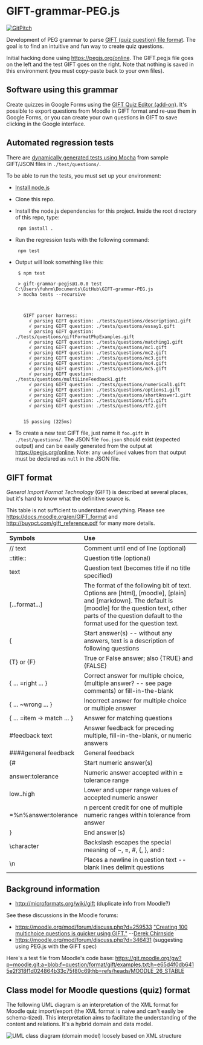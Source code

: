 # GIFT-grammar-PEG.js

[![GitPitch](https://gitpitch.com/assets/badge.svg)](https://gitpitch.com/fuhrmanator/GIFT-grammar-PEG.js/master?grs=github&t=moon)

Development of PEG grammar to parse [GIFT (quiz question) file format](https://en.wikipedia.org/wiki/GIFT_(file_format)). The goal is to find an intuitive and fun way to create quiz questions.

Initial hacking done using https://pegjs.org/online. The GIFT.pegjs file goes on the left and the test GIFT goes on the right. Note that nothing is saved in this environment (you must copy-paste back to your own files).

## Software using this grammar

Create quizzes in Google Forms using the [GIFT Quiz Editor (add-on)](https://chrome.google.com/webstore/detail/gift-quiz-editor/phlodilncinologfhbbopmjndobnbjae). It's possible to export questions from Moodle in GIFT format and re-use them in Google Forms, or you can create your own questions in GIFT to save clicking in the Google interface.

## Automated regression tests

There are [dynamically generated tests using Mocha](https://mochajs.org/#dynamically-generating-tests) from sample GIFT/JSON files in `./test/questions/`. 

To be able to run the tests, you must set up your environment:
 - [Install node.js](https://nodejs.org/)
 - Clone this repo.
 - Install the node.js dependencies for this project. Inside the root directory of this repo, type: 

        npm install .

 - Run the regression tests with the following command: 
 
        npm test
 - Output will look something like this:
 
 		$ npm test

		> gift-grammar-pegjs@1.0.0 test C:\Users\fuhrm\Documents\GitHub\GIFT-grammar-PEG.js
		> mocha tests --recursive



		  GIFT parser harness:
			√ parsing GIFT question: ./tests/questions/description1.gift
			√ parsing GIFT question: ./tests/questions/essay1.gift
			√ parsing GIFT question: ./tests/questions/giftFormatPhpExamples.gift
			√ parsing GIFT question: ./tests/questions/matching1.gift
			√ parsing GIFT question: ./tests/questions/mc1.gift
			√ parsing GIFT question: ./tests/questions/mc2.gift
			√ parsing GIFT question: ./tests/questions/mc3.gift
			√ parsing GIFT question: ./tests/questions/mc4.gift
			√ parsing GIFT question: ./tests/questions/mc5.gift
			√ parsing GIFT question: ./tests/questions/multiLineFeedback1.gift
			√ parsing GIFT question: ./tests/questions/numerical1.gift
			√ parsing GIFT question: ./tests/questions/options1.gift
			√ parsing GIFT question: ./tests/questions/shortAnswer1.gift
			√ parsing GIFT question: ./tests/questions/tf1.gift
			√ parsing GIFT question: ./tests/questions/tf2.gift


		  15 passing (225ms)

 
 - To create a new test GIFT file, just name it `foo.gift` in `./test/questions/`. The JSON file `foo.json` should exist (expected output) and can be easily generated from the output at https://pegjs.org/online. Note: any `undefined` values from that output must be declared as `null` in the JSON file.

## GIFT format

*General Import Format Technology* (GIFT) is described at several places, but it's hard to know what the definitive source is.

This table is not sufficient to understand everything. Please see https://docs.moodle.org/en/GIFT_format and http://buypct.com/gift_reference.pdf for many more details.

| Symbols	| Use |
| :------- | :----- |
| // text	| Comment until end of line (optional) | 
|  ::title::	| Question title (optional) | 
| text	| Question text (becomes title if no title specified)| 
| [...format...]	| The format of the following bit of text. Options are [html], [moodle], [plain] and [markdown]. The default is [moodle] for the question text, other parts of the question default to the format used for the question text. | 
| {	| Start answer(s) -- without any answers, text is a description of following questions | 
| {T} or {F}	|  True or False answer; also {TRUE} and {FALSE} | 
| { ... =right ... }	| Correct answer for multiple choice, (multiple answer? -- see page comments) or fill-in-the-blank| 
| { ... ~wrong ... }	| Incorrect answer for multiple choice or multiple answer| 
| { ... =item -> match ... }	| Answer for matching questions| 
| #feedback text	| Answer feedback for preceding multiple, fill-in-the-blank, or numeric answers| 
| ####general feedback	| General feedback| 
| {#	| Start numeric answer(s)| 
| answer:tolerance	| Numeric answer accepted within ± tolerance range| 
| low..high	| Lower and upper range values of accepted numeric answer| 
| =%n%answer:tolerance	| n percent credit for one of multiple numeric ranges within tolerance from answer| 
| }	| End answer(s)| 
| \character	| Backslash escapes the special meaning of ~, =, #, {, }, and :| 
| \n	| Places a newline in question text -- blank lines delimit questions| 


## Background information

 - http://microformats.org/wiki/gift (duplicate info from Moodle?)

See these discussions in the Moodle forums: 
 - https://moodle.org/mod/forum/discuss.php?d=259533 ["Creating 100 multichoice questions is quicker using GIFT."](https://moodle.org/mod/forum/discuss.php?d=259533#p1177669) --[Derek Chirnside](https://moodle.org/user/view.php?id=191052&course=5)
 - https://moodle.org/mod/forum/discuss.php?d=346431 (suggesting using PEG.js with the GIFT spec)
 
 Here's a test file from Moodle's code base: https://git.moodle.org/gw?p=moodle.git;a=blob;f=question/format/gift/examples.txt;h=e65d4f0db6415e2f318f1d024864b33c75f80c69;hb=refs/heads/MOODLE_26_STABLE

## Class model for Moodle questions (quiz) format

The following UML diagram is an interpretation of the XML format for Moodle quiz import/export (the XML format is naive and can't easily be schema-tized). This interpretation aims to facilitate the understanding of the content and relations. It's a hybrid domain and data model.

![UML class diagram (domain model) loosely based on XML structure](http://www.plantuml.com/plantuml/svg/5SOn3i8m3030hy30s1WnCWCLGoMG-819J1CKnvLZgzylt7JxqcBrHAvrbysMVWPGNCDSBFlREscKPjGiH67uU5R6XYOAu_ts6cP5PjJXSHt3jmDZDrAOH5Abm-duTEfMfFrw4SRopoI9QbYSwmO0)
